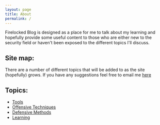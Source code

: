 ```yaml
---
layout: page
title: About
permalink: /
---
```


Firelocked Blog is designed as a place for me to talk about my learning and hopefully provide some useful content to those who are either new to the security field or haven't been exposed to the different topics I'll discuss. 

## Site map:
There are a number of different topics that will be added to as the site (hopefully) grows. If you have any suggestions feel free to email me [here](support@firelocked.com)
    
    
## Topics:
 - [Tools][1]
 - [Offensive Techniques][2]
 - [Defensive Methods][3]
 - [Learning][4]




[1]: https://blog.firelocked.com/tools
[2]: (https://blog.firelocked.com/offense)
[3]: (https://blog.firelocked.com/defense)
[4]: (https://blog.firelocked.com/learning)
